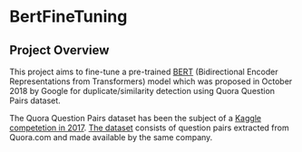 # BertFineTuning
## Project Overview
This project aims to fine-tune a pre-trained <a href="https://arxiv.org/pdf/1810.04805.pdf">BERT</a> (Bidirectional Encoder Representations from Transformers) model which was proposed in October 2018 by Google for duplicate/similarity detection using Quora Question Pairs dataset. 

The Quora Question Pairs dataset has been the subject of a <a href="https://www.kaggle.com/c/quora-question-pairs">Kaggle competetion in 2017</a>. <a href="https://www.quora.com/q/quoradata/First-Quora-Dataset-Release-Question-Pairs">The dataset</a> consists of question pairs extracted from Quora.com and made available by the same company.
  




    
    
